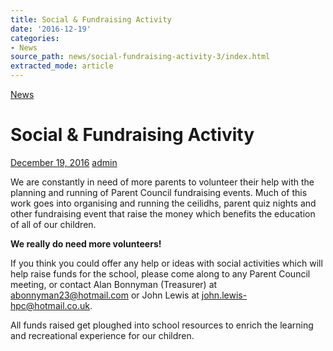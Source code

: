 ```yaml
---
title: Social & Fundraising Activity
date: '2016-12-19'
categories:
- News
source_path: news/social-fundraising-activity-3/index.html
extracted_mode: article
---
```

[News](category/news/)

# Social & Fundraising Activity

[December 19, 2016](news/social-fundraising-activity-3/) [admin](author/admin/)

We are constantly in need of more parents to volunteer their help with the planning and running of Parent Council fundraising events. Much of this work goes into organising and running the ceilidhs, parent quiz nights and other fundraising event that raise the money which benefits the education of all of our children.

**We really do need more volunteers!**

If you think you could offer any help or ideas with social activities which will help raise funds for the school, please come along to any Parent Council meeting, or contact Alan Bonnyman (Treasurer) at abonnyman23@hotmail.com or John Lewis at john.lewis-hpc@hotmail.co.uk.

All funds raised get ploughed into school resources to enrich the learning and recreational experience for our children.
